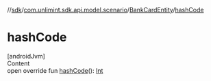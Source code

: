//[sdk](../../../index.md)/[com.unlimint.sdk.api.model.scenario](../index.md)/[BankCardEntity](index.md)/[hashCode](hash-code.md)



# hashCode  
[androidJvm]  
Content  
open override fun [hashCode](hash-code.md)(): [Int](https://kotlinlang.org/api/latest/jvm/stdlib/kotlin/-int/index.html)  



